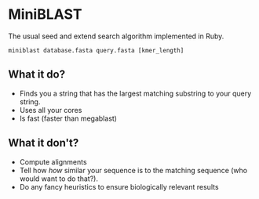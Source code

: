 # MiniBLAST

The usual seed and extend search algorithm implemented in Ruby.

    miniblast database.fasta query.fasta [kmer_length]

## What it do?

- Finds you a string that has the largest matching substring to your query string.
- Uses all your cores
- Is fast (faster than megablast)
	
## What it don't?

- Compute alignments
- Tell how _how_ similar your sequence is to the matching sequence (who would want to do that?).
- Do any fancy heuristics to ensure biologically relevant results